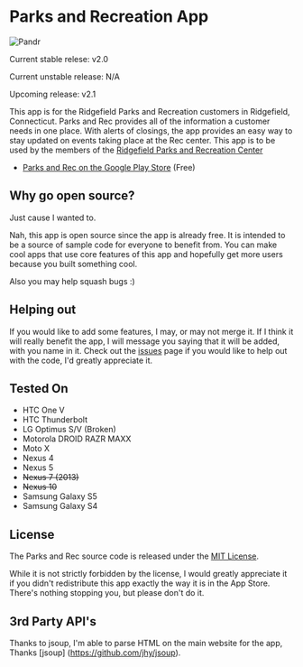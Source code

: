 Parks and Recreation App
====================

![Pandr](http://images.nikhilp.org/pandr.png)

Current stable relese: v2.0

Current unstable release: N/A

Upcoming release: v2.1

This app is for the Ridgefield Parks and Recreation customers in Ridgefield, Connecticut.
Parks and Rec provides all of the information a customer needs in one place.
With alerts of closings, the app provides an easy way to stay updated on events taking place at the Rec center.
This app is to be used by the members of the [Ridgefield Parks and Recreation Center][2] 

* [Parks and Rec on the Google Play Store][1] (Free)

[1]: https://play.google.com/store/apps/details?id=com.nikhilparanjape.parksandrec
[2]: http://ridgefieldparksandrec.org/

## Why go open source?

Just cause I wanted to.

Nah, this app is open source since the app is already free. It is intended to be a source of sample code for everyone to benefit from. You can make cool apps that use core features of this app and hopefully get more users because you built something cool.

Also you may help squash bugs :)

## Helping out

If you would like to add some features, I may, or may not merge it. If I think it will really benefit the app, I will message you saying that it will be added, with you name in it. Check out the  [issues](https://github.com/indianpoptart/Parks-and-Recreation/issues) page if you would like to help out with the code, I'd greatly appreciate it.

## Tested On

* HTC One V
* HTC Thunderbolt
* LG Optimus S/V (Broken)
* Motorola DROID RAZR MAXX
* Moto X
* Nexus 4
* Nexus 5
* ~~Nexus 7 (2013)~~
* ~~Nexus 10~~
* Samsung Galaxy S5
* Samsung Galaxy S4



## License

The Parks and Rec  source code is released under the [MIT License](https://github.com/indianpoptart/Parks-and-Recreation/blob/master/LICENSE).

While it is not strictly forbidden by the license, I would greatly appreciate it if you didn't redistribute this app exactly the way it is in the App Store. There's nothing stopping you, but please don't do it.

## 3rd Party API's

Thanks to jsoup, I'm able to parse HTML on the main website for the app, Thanks [jsoup] (https://github.com/jhy/jsoup).
